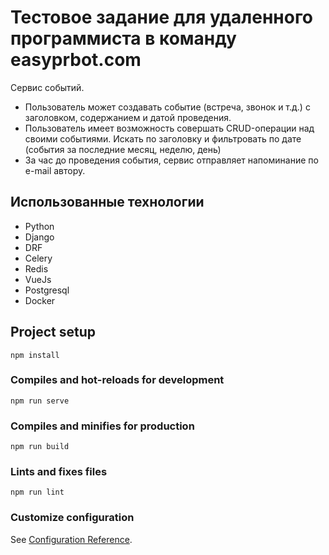 # Тестовое задание для удаленного программиста в команду easyprbot.com

Сервис событий.

* Пользователь может создавать событие (встреча, звонок и т.д.) с заголовком, содержанием и датой проведения.
* Пользователь имеет возможность совершать CRUD-операции над своими событиями. Искать по заголовку и фильтровать по дате (события за последние месяц, неделю, день) 
* За час до проведения события, сервис отправляет напоминание по e-mail автору.

## Использованные технологии
* Python
* Django
* DRF
* Celery
* Redis
* VueJs
* Postgresql
* Docker


## Project setup
```
npm install
```

### Compiles and hot-reloads for development
```
npm run serve
```

### Compiles and minifies for production
```
npm run build
```

### Lints and fixes files
```
npm run lint
```

### Customize configuration
See [Configuration Reference](https://cli.vuejs.org/config/).
